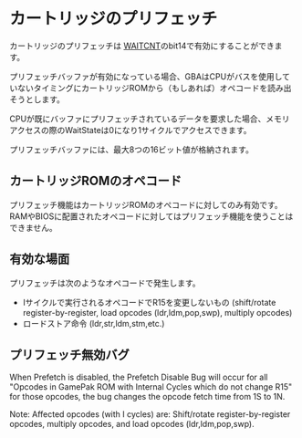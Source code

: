 # カートリッジのプリフェッチ

カートリッジのプリフェッチは [WAITCNT](./system.md#0x0400_0204---waitcnt---waitstate制御レジスタ-rw)のbit14で有効にすることができます。

プリフェッチバッファが有効になっている場合、GBAはCPUがバスを使用していないタイミングにカートリッジROMから（もしあれば）オペコードを読み出そうとします。

CPUが既にバッファにプリフェッチされているデータを要求した場合、メモリアクセスの際のWaitStateは0になり1サイクルでアクセスできます。

プリフェッチバッファには、最大8つの16ビット値が格納されます。

## カートリッジROMのオペコード

プリフェッチ機能はカートリッジROMのオペコードに対してのみ有効です。RAMやBIOSに配置されたオペコードに対してはプリフェッチ機能を使うことはできません。

## 有効な場面

プリフェッチは次のようなオペコードで発生します。

- Iサイクルで実行されるオペコードでR15を変更しないもの (shift/rotate register-by-register, load opcodes (ldr,ldm,pop,swp), multiply opcodes)
- ロードストア命令 (ldr,str,ldm,stm,etc.)

## プリフェッチ無効バグ

When Prefetch is disabled, the Prefetch Disable Bug will occur for all "Opcodes in GamePak ROM with Internal Cycles which do not change R15" for those opcodes, the bug changes the opcode fetch time from 1S to 1N.

Note: Affected opcodes (with I cycles) are: Shift/rotate register-by-register opcodes, multiply opcodes, and load opcodes (ldr,ldm,pop,swp).
